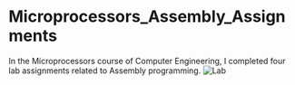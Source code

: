 # Microprocessors_Assembly_Assignments
In the Microprocessors course of Computer Engineering, I completed four lab assignments related to Assembly programming.
![Lab](https://github.com/user-attachments/assets/60d51ae9-4456-40bc-871d-0850947822d9)
